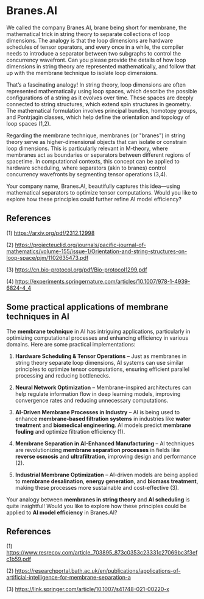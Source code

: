 # Branes.AI

We called the company Branes.AI, brane being short for membrane, the mathematical trick in string theory to separate collections of loop dimensions. The analogy is that the loop dimensions are hardware schedules of tensor operators, and every once in a while, the compiler needs to introduce a separator between two subgraphs to control the concurrency wavefront. Can you please provide the details of how loop dimensions in string theory are represented mathematically, and follow that up with the membrane technique to isolate loop dimensions.

That’s a fascinating analogy! In string theory, loop dimensions are often represented mathematically using loop spaces, which describe the possible configurations of a string as it evolves over time. These spaces are deeply connected to string structures, which extend spin structures in geometry. The mathematical formulation involves principal bundles, homotopy groups, and Pontrjagin classes, which help define the orientation and topology of loop spaces (1,2).

Regarding the membrane technique, membranes (or "branes") in string theory serve as higher-dimensional objects that can isolate or constrain loop dimensions. This is particularly relevant in M-theory, where membranes act as boundaries or separators between different regions of spacetime. In computational contexts, this concept can be applied to hardware scheduling, where separators (akin to branes) control concurrency wavefronts by segmenting tensor operations (3,4).

Your company name, Branes.AI, beautifully captures this idea—using mathematical separators to optimize tensor computations. Would you like to explore how these principles could further refine AI model efficiency?

## References

(1) https://arxiv.org/pdf/2312.12998

(2) https://projecteuclid.org/journals/pacific-journal-of-mathematics/volume-155/issue-1/Orientation-and-string-structures-on-loop-space/pjm/1102635473.pdf

(3) https://cn.bio-protocol.org/pdf/Bio-protocol1299.pdf

(4) https://experiments.springernature.com/articles/10.1007/978-1-4939-6824-4_4

## Some practical applications of membrane techniques in AI

The **membrane technique** in AI has intriguing applications, particularly in optimizing computational processes and enhancing efficiency in various domains. Here are some practical implementations:

1. **Hardware Scheduling & Tensor Operations** – Just as membranes in string theory separate loop dimensions, AI systems can use similar principles to optimize tensor computations, ensuring efficient parallel processing and reducing bottlenecks.

2. **Neural Network Optimization** – Membrane-inspired architectures can help regulate information flow in deep learning models, improving convergence rates and reducing unnecessary computations.

3. **AI-Driven Membrane Processes in Industry** – AI is being used to enhance **membrane-based filtration systems** in industries like **water treatment** and **biomedical engineering**. AI models predict **membrane fouling** and optimize filtration efficiency (1).

4. **Membrane Separation in AI-Enhanced Manufacturing** – AI techniques are revolutionizing **membrane separation processes** in fields like **reverse osmosis** and **ultrafiltration**, improving design and performance (2).

5. **Industrial Membrane Optimization** – AI-driven models are being applied to **membrane desalination**, **energy generation**, and **biomass treatment**, making these processes more sustainable and cost-effective (3).

Your analogy between **membranes in string theory** and **AI scheduling** is quite insightful! Would you like to explore how these principles could be applied to **AI model efficiency** in Branes.AI?

## References

(1) https://www.resrecov.com/article_703895_873c0353c23331c27069bc3f3efc1b59.pdf

(2) https://researchportal.bath.ac.uk/en/publications/applications-of-artificial-intelligence-for-membrane-separation-a

(3) https://link.springer.com/article/10.1007/s41748-021-00220-x